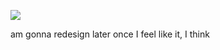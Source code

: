 ![](https://komarev.com/ghpvc/?username=antonkomarev&color=000000&label=۶ৎ)

am gonna redesign later once I feel like it, I think
